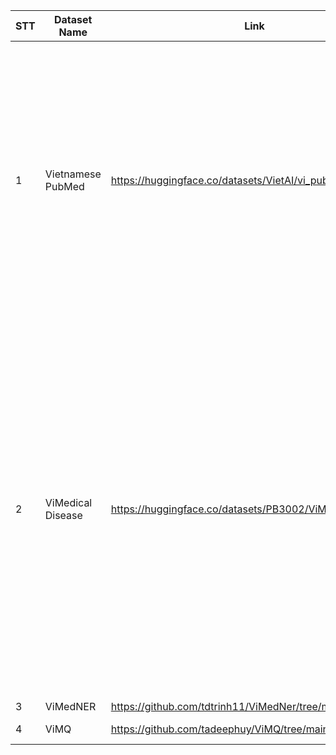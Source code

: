 | STT | Dataset Name      | Link        | Description | Size | Paper | Type |
|-----|-------------------|-------------|-------------|------|-------|------|
|1    | Vietnamese PubMed | https://huggingface.co/datasets/VietAI/vi_pubmed | 20M Vietnamese PubMed biomedical abstracts translated by the state-of-the-art English-Vietnamese Translation project. The data has been used as unlabeled dataset for pretraining a Vietnamese Biomedical-domain Transformer model. | 23 GB | https://arxiv.org/pdf/2210.05598 | Text |
|2    | ViMedical Disease | https://huggingface.co/datasets/PB3002/ViMedical_Disease | This dataset contains over 12K+ questions and symptoms related to various common diseases in Vietnamese. It's designed to aid in the classification of medical symptoms and provide preliminary disease identification. The dataset covers a wide range of diseases, including cardiovascular, digestive, neurological, dermatological, endocrine, and others. | 1.75 MB |  | Text |
| 3   | ViMedNER | https://github.com/tdtrinh11/ViMedNer/tree/main/ViMedNER | | | https://publications.eai.eu/index.php/inis/article/view/5221/3275 | Text |
| 4   | ViMQ     | https://github.com/tadeephuy/ViMQ/tree/main/data | | | https://link.springer.com/chapter/10.1007/978-3-030-92310-5_76 | Text |